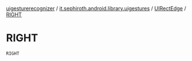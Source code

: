 [uigesturerecognizer](../../index.md) / [it.sephiroth.android.library.uigestures](../index.md) / [UIRectEdge](index.md) / [RIGHT](./-r-i-g-h-t.md)

# RIGHT

`RIGHT`